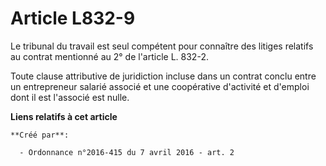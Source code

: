 # Article L832-9

Le tribunal du travail est seul compétent pour connaître des litiges relatifs au contrat mentionné au 2° de l'article L.
832-2. 

Toute clause attributive de juridiction incluse dans un contrat conclu entre un entrepreneur salarié associé et une
coopérative d'activité et d'emploi dont il est l'associé est nulle.

**Liens relatifs à cet article**

	**Créé par**:

	  - Ordonnance n°2016-415 du 7 avril 2016 - art. 2
